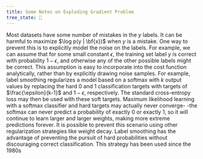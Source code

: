 ```yaml
---
title: Some Notes on Exploding Gradient Problem
tree_state: 🌱
---
```


Most datasets have some number of mistakes in the $y$ labels. It can be harmful to maximize $\log p(y | \bf{x})$ when $y$ is a mistake. One way to prevent this is to explicitly model the noise on the labels. For example, we can assume that for some small constant $\epsilon,$ the training set label $y$ is correct with probability $1-\epsilon,$ and otherwise any of the other possible labels might be correct. This assumption is easy to incorporate into the cost function analytically, rather than by explicitly drawing noise samples. For example, label smoothing regularizes a model based on a softmax with $k$ output values by replacing the hard 0 and 1 classification targets with targets of $\frac{\epsilon}{k-1}$ and $1-\epsilon,$ respectively. The standard cross-entropy loss may then be used with these soft targets. Maximum likelihood learning with a softmax classifier and hard targets may actually never converge- -the softmax can never predict a probability of exactly 0 or exactly $1,$ so it will continue to learn larger and larger weights, making more extreme predictions forever. It is possible to prevent this scenario using other regularization strategies like weight decay. Label smoothing has the advantage of preventing the pursuit of hard probabilities without discouraging correct classification. This strategy has been used since the 1980s

